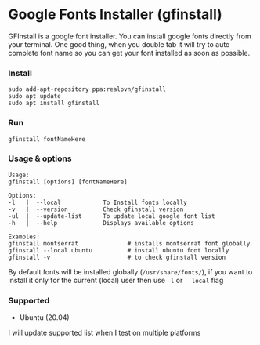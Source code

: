 # Google Fonts Installer (gfinstall)
GFInstall is a google font installer. You can install google fonts directly from your terminal.
One good thing, when you double tab it will try to auto complete font name so you can get your font installed as soon as possible.

### Install
```
sudo add-apt-repository ppa:realpvn/gfinstall
sudo apt update
sudo apt install gfinstall
```

### Run
```
gfinstall fontNameHere
```

### Usage & options
```
Usage:
gfinstall [options] [fontNameHere]

Options:
-l   |  --local            To Install fonts locally
-v   |  --version          Check gfinstall version
-ul  |  --update-list      To update local google font list
-h   |  --help             Displays available options

Examples:
gfinstall montserrat              # installs montserrat font globally
gfinstall --local ubuntu          # install ubuntu font locally
gfinstall -v                      # to check gfinstall version
```
By default fonts will be installed globally (`/usr/share/fonts/`), if you want to install it only for the current (local) user then use `-l` or `--local` flag

### Supported
- Ubuntu (20.04)

I will update supported list when I test on multiple platforms
